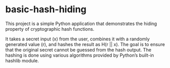 # basic-hash-hiding
This project is a simple Python application that demonstrates the hiding property of cryptographic hash functions.

It takes a secret input (x) from the user, combines it with a randomly generated value (r), and hashes the result as H(r || x).
The goal is to ensure that the original secret cannot be guessed from the hash output.
The hashing is done using various algorithms provided by Python’s built-in hashlib module.
